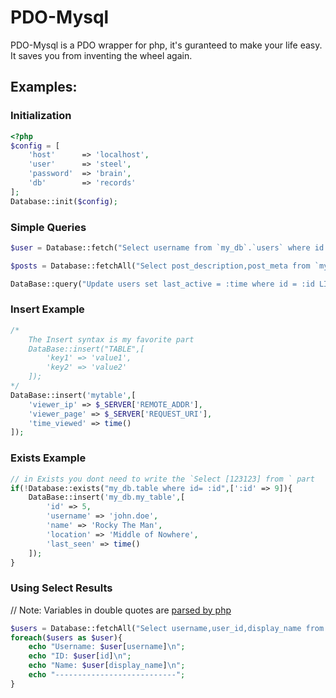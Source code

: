PDO-Mysql
===========
PDO-Mysql is a PDO wrapper for php, it's guranteed to make your life easy. It saves you from inventing the wheel again.
## Examples:
### Initialization
```php
<?php
$config = [
    'host'      => 'localhost',
    'user'      => 'steel',
    'password'  => 'brain',
    'db'        => 'records'
];
Database::init($config);
```
### Simple Queries
```php
$user = Database::fetch("Select username from `my_db`.`users` where id = :id LIMIT 1",[':id' => 3]);

$posts = Database::fetchAll("Select post_description,post_meta from `my_db`.`posts` post_author = :author",[':author' => 'steelbrain']);

DataBase::query("Update users set last_active = :time where id = :id LIMIT 1",[':id' => 8,':time' => time()]);
```
### Insert Example
```php
/*
    The Insert syntax is my favorite part
    DataBase::insert("TABLE",[
        'key1' => 'value1',
        'key2' => 'value2'
    ]);
*/
DataBase::insert('mytable',[
    'viewer_ip' => $_SERVER['REMOTE_ADDR'],
    'viewer_page' => $_SERVER['REQUEST_URI'],
    'time_viewed' => time()
]);
```
### Exists Example
```php
// in Exists you dont need to write the `Select [123123] from ` part
if(!Database::exists("my_db.table where id= :id",[':id' => 9]){
    DataBase::insert('my_db.my_table',[
        'id' => 5,
        'username' => 'john.doe',
        'name' => 'Rocky The Man',
        'location' => 'Middle of Nowhere',
        'last_seen' => time()
    ]);
}
```
### Using Select Results
// Note: Variables in double quotes are [parsed by php][1]
```php
$users = Database::fetchAll("Select username,user_id,display_name from users");
foreach($users as $user){
    echo "Username: $user[username]\n";
    echo "ID: $user[id]\n";
    echo "Name: $user[display_name]\n";
    echo "---------------------------";
}
```
[1]:http://php.net/manual/en/language.types.string.php